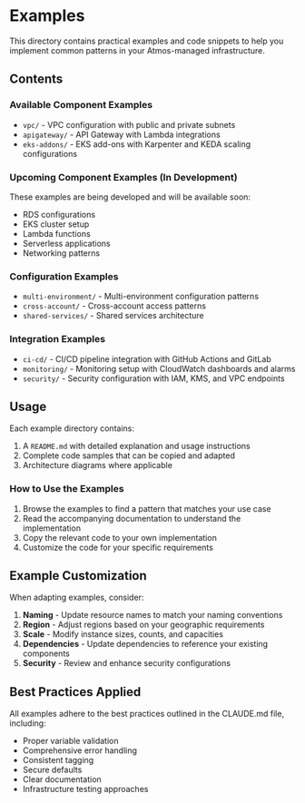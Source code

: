 # Examples

This directory contains practical examples and code snippets to help you implement common patterns in your Atmos-managed infrastructure.

## Contents

### Available Component Examples

- `vpc/` - VPC configuration with public and private subnets
- `apigateway/` - API Gateway with Lambda integrations
- `eks-addons/` - EKS add-ons with Karpenter and KEDA scaling configurations

### Upcoming Component Examples (In Development)

These examples are being developed and will be available soon:

- RDS configurations 
- EKS cluster setup
- Lambda functions
- Serverless applications
- Networking patterns

### Configuration Examples

- `multi-environment/` - Multi-environment configuration patterns
- `cross-account/` - Cross-account access patterns
- `shared-services/` - Shared services architecture

### Integration Examples

- `ci-cd/` - CI/CD pipeline integration with GitHub Actions and GitLab
- `monitoring/` - Monitoring setup with CloudWatch dashboards and alarms
- `security/` - Security configuration with IAM, KMS, and VPC endpoints

## Usage

Each example directory contains:

1. A `README.md` with detailed explanation and usage instructions
2. Complete code samples that can be copied and adapted
3. Architecture diagrams where applicable

### How to Use the Examples

1. Browse the examples to find a pattern that matches your use case
2. Read the accompanying documentation to understand the implementation
3. Copy the relevant code to your own implementation
4. Customize the code for your specific requirements

## Example Customization

When adapting examples, consider:

1. **Naming** - Update resource names to match your naming conventions
2. **Region** - Adjust regions based on your geographic requirements
3. **Scale** - Modify instance sizes, counts, and capacities
4. **Dependencies** - Update dependencies to reference your existing components
5. **Security** - Review and enhance security configurations

## Best Practices Applied

All examples adhere to the best practices outlined in the CLAUDE.md file, including:

- Proper variable validation
- Comprehensive error handling
- Consistent tagging
- Secure defaults
- Clear documentation
- Infrastructure testing approaches